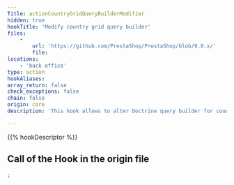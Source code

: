 ```yaml
---
Title: actionCountryGridQueryBuilderModifier
hidden: true
hookTitle: 'Modify country grid query builder'
files:
    -
        url: 'https://github.com/PrestaShop/PrestaShop/blob/9.0.x/'
        file: 
locations:
    - 'back office'
type: action
hookAliases: 
array_return: false
check_exceptions: false
chain: false
origin: core
description: 'This hook allows to alter Doctrine query builder for country grid'

---
```


{{% hookDescriptor %}}

## Call of the Hook in the origin file

```php
;
```
